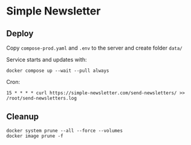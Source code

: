 # Simple Newsletter

## Deploy

Copy `compose-prod.yaml` and `.env` to the server and create folder `data/`

Service starts and updates with:

`docker compose up --wait --pull always`

Cron:

`15 * * * * curl https://simple-newsletter.com/send-newsletters/ >> /root/send-newsletters.log`

## Cleanup

```shell
docker system prune --all --force --volumes
docker image prune -f
```
